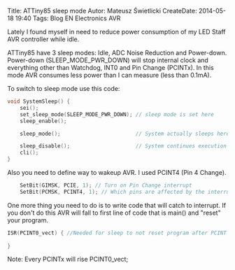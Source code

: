 Title: ATTiny85 sleep mode
Autor: Mateusz Świetlicki
CreateDate: 2014-05-18 19:40
Tags:	Blog
		EN
		Electronics
		AVR

Lately I found myself in need to reduce power consumption of my LED Staff AVR controller while idle.

ATTiny85 have 3 sleep modes: Idle, ADC Noise Reduction and Power-down. Power-down (SLEEP\_MODE\_PWR_DOWN) will stop internal clock and everything other than Watchdog, INT0 and Pin Change (PCINTx). In this mode AVR consumes less power than I can measure (less than 0.1mA).

To switch to sleep mode use this code: 
```C
void SystemSleep() {
	sei();
  	set_sleep_mode(SLEEP_MODE_PWR_DOWN); // sleep mode is set here
  	sleep_enable();

  	sleep_mode();                        // System actually sleeps here

  	sleep_disable();                     // System continues execution here when watchdog timed out 
  	cli();
}
```

Also you need to define way to wakeup AVR. I used PCINT4 (Pin 4 Change).

```C
	SetBit(GIMSK, PCIE, 1); // Turn on Pin Change interrupt
	SetBit(PCMSK, PCINT4, 1); // Which pins are affected by the interrupt
```

One more thing you need to do is to write code that will catch to interrupt. If you don't do this AVR will fall to first line of code that is main() and "reset" your program.

```C
ISR(PCINT0_vect) { //Needed for sleep to not reset program after PCINT
  
}
```

Note: Every PCINTx will rise PCINT0_vect;